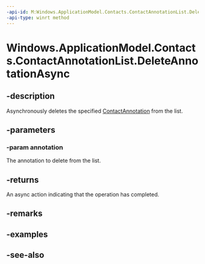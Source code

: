 ```yaml
---
-api-id: M:Windows.ApplicationModel.Contacts.ContactAnnotationList.DeleteAnnotationAsync(Windows.ApplicationModel.Contacts.ContactAnnotation)
-api-type: winrt method
---
```


<!-- Method syntax
public Windows.Foundation.IAsyncAction DeleteAnnotationAsync(Windows.ApplicationModel.Contacts.ContactAnnotation annotation)
-->

# Windows.ApplicationModel.Contacts.ContactAnnotationList.DeleteAnnotationAsync

## -description
Asynchronously deletes the specified [ContactAnnotation](contactannotation.md) from the list.

## -parameters
### -param annotation
The annotation to delete from the list.

## -returns
An async action indicating that the operation has completed.

## -remarks

## -examples

## -see-also
